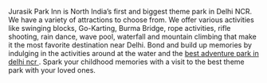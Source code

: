 <p>
    Jurasik Park Inn is North India’s first and biggest theme park in Delhi
    NCR. We have a variety of attractions to choose from. We offer various
    activities like swinging blocks, Go-Karting, Burma Bridge, rope activities,
    rifle shooting, rain dance, wave pool, waterfall and mountain climbing that
    make it the most favorite destination near Delhi. Bond and build up
    memories by indulging in the activities around at the water and the
    <a href="https://jurasikparkinn.com/adventure-park-in-delhi/">
        best adventure park in delhi ncr
    </a>
    . Spark your childhood memories with a visit to the best theme park with
    your loved ones.
</p>
